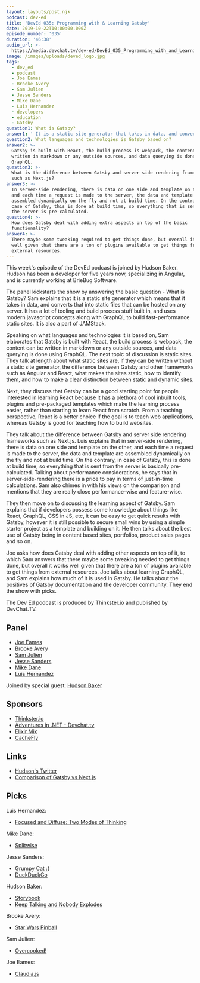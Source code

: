 ```yaml
---
layout: layouts/post.njk
podcast: dev-ed
title: 'DevEd 035: Programming with & Learning Gatsby'
date: 2019-10-22T10:00:00.000Z
episode_number: '035'
duration: '46:38'
audio_url: >-
  https://media.devchat.tv/dev-ed/DevEd_035_Programming_with_and_Learning_Gatsby.mp3
image: /images/uploads/deved_logo.jpg
tags:
  - dev_ed
  - podcast
  - Joe Eames
  - Brooke Avery
  - Sam Julien
  - Jesse Sanders
  - Mike Dane
  - Luis Hernandez
  - developers
  - education
  - Gatsby
question1: What is Gatsby?
answer1: ' It is a static site generator that takes in data, and converts it into static files that can be hosted on any server. It has a lot of tooling and build process stuff built in, and uses modern javascript concepts along with GraphQL to build fast-performance static sites.'
question2: What languages and technologies is Gatsby based on?
answer2: >-
  Gatsby is built with React, the build process is webpack, the content can be
  written in markdown or any outside sources, and data querying is done with
  GraphQL.
question3: >-
  What is the difference between Gatsby and server side rendering frameworks
  such as Next.js?
answer3: >-
  In server-side rendering, there is data on one side and template on the other,
  and each time a request is made to the server, the data and template are
  assembled dynamically on the fly and not at build time. On the contrary, in
  case of Gatsby, this is done at build time, so everything that is sent from
  the server is pre-calculated.
question4: >-
  How does Gatsby deal with adding extra aspects on top of the basic
  functionality?
answer4: >-
  There maybe some tweaking required to get things done, but overall it works
  well given that there are a ton of plugins available to get things from
  external resources.
---
```

This week's episode of the DevEd podcast is joined by Hudson Baker. Hudson has been a developer for five years now, specializing in Angular, and is currently working at BrieBug Software. 

The panel kickstarts the show by answering the basic question - What is Gatsby? Sam explains that it is a static site generator which means that it takes in data, and converts that into static files that can be hosted on any server. It has a lot of tooling and build process stuff built in, and uses modern javascript concepts along with GraphQL to build fast-performance static sites. It is also a part of JAMStack.

Speaking on what languages and technologies it is based on, Sam elaborates that Gatsby is built with React, the build process is webpack, the content can be written in markdown or any outside sources, and data querying is done using GraphQL. The next topic of discussion is static sites. They talk at length about what static sites are, if they can be written without a static site generator, the difference between Gatsby and other frameworks such as Angular and React, what makes the sites static, how to identify them, and how to make a clear distinction between static and dynamic sites.

Next, they discuss that Gatsby can be a good starting point for people interested in learning React because it has a plethora of cool inbuilt tools, plugins and pre-packaged templates which make the learning process easier, rather than starting to learn React from scratch. From a teaching perspective, React is a better choice if the goal is to teach web applications, whereas Gatsby is good for teaching how to build websites. 

They talk about the difference between Gatsby and server side rendering frameworks such as Next.js. Luis explains that in server-side rendering, there is data on one side and template on the other, and each time a request is made to the server, the data and template are assembled dynamically on the fly and not at build time. On the contrary, in case of Gatsby, this is done at build time, so everything that is sent from the server is basically pre-calculated. Talking about performance considerations, he says that in server-side-rendering there is a price to pay in terms of just-in-time calculations. Sam also chimes in with his views on the comparison and mentions that they are really close performance-wise and feature-wise.

They then move on to discussing the learning aspect of Gatsby. Sam explains that if developers possess some knowledge about things like React, GraphQL, CSS in JS, etc, it can be easy to get quick results with Gatsby, however it is still possible to secure small wins by using a simple starter project as a template and building on it. He then talks about the best use of Gatsby being in content based sites, portfolios, product sales pages and so on. 

Joe asks how does Gatsby deal with adding other aspects on top of it, to which Sam answers that there maybe some tweaking needed to get things done, but overall it works well given that there are a ton of plugins available to get things from external resources. Joe talks about learning GraphQL, and Sam explains how much of it is used in Gatsby. He talks about the positives of Gatsby documentation and the developer community. They end the show with picks.

The Dev Ed podcast is produced by Thinkster.io and published by DevChat.TV.

## Panel

* [Joe Eames](https://thinkster.io/)
* [Brooke Avery](https://thinkster.io/)
* [Sam Julien](https://twitter.com/samjulien?lang=en)
* [Jesse Sanders](https://briebug.com/)
* [Mike Dane](https://www.mikedane.com/)
* [Luis Hernandez](https://lambdaschool.com/about)

Joined by special guest: [Hudson Baker](https://briebug.com/)

## Sponsors

* [Thinkster.io](https://thinkster.io/)
* [Adventures in .NET - Devchat.tv](https://devchat.tv/adventures-in-dotnet/)
* [Elixir Mix](https://devchat.tv/elixir-mix/)
* [CacheFly](https://www.cachefly.com/)

## Links

* [Hudson's Twitter](https://twitter.com/fussinhussin?lang=en)
* [Comparison of Gatsby vs Next.js
  ](https://www.gatsbyjs.org/features/jamstack/gatsby-vs-nextjs)

## Picks

Luis Hernandez:

* [Focused and Diffuse: Two Modes of Thinking](https://fs.blog/blog/)

Mike Dane:

* [Splitwise](https://www.splitwise.com/)

Jesse Sanders:

* [Grumpy Cat :(](https://en.wikipedia.org/wiki/Grumpy_Cat)
* [DuckDuckGo](https://duckduckgo.com/)

Hudson Baker:

* [Storybook](https://storybook.js.org/)
* [Keep Talking and Nobody Explodes](https://keeptalkinggame.com/)

Brooke Avery:

* [Star Wars Pinball](https://www.nintendo.com/games/detail/star-wars-pinball-switch/)

Sam Julien:

* [Overcooked!](https://store.steampowered.com/app/448510/Overcooked/)

Joe Eames:

* [Claudia.js](https://claudiajs.com/tutorials/installing.html)
